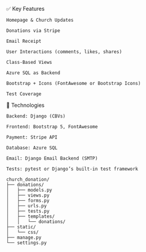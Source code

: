 

✅ Key Features

    Homepage & Church Updates

    Donations via Stripe

    Email Receipt

    User Interactions (comments, likes, shares)

    Class-Based Views

    Azure SQL as Backend

    Bootstrap + Icons (FontAwesome or Bootstrap Icons)

    Test Coverage

🔧 Technologies

    Backend: Django (CBVs)

    Frontend: Bootstrap 5, FontAwesome

    Payment: Stripe API

    Database: Azure SQL

    Email: Django Email Backend (SMTP)

    Tests: pytest or Django’s built-in test framework





```ccp
church_donation/
├── donations/
│   ├── models.py
│   ├── views.py
│   ├── forms.py
│   ├── urls.py
│   ├── tests.py
│   ├── templates/
│   │   └── donations/
├── static/
│   └── css/
├── manage.py
└── settings.py
```
